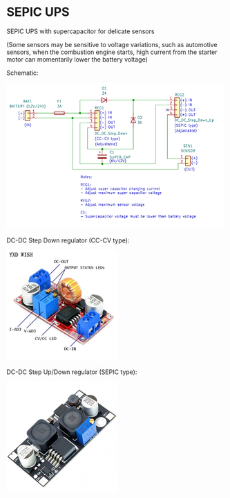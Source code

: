 # SEPIC UPS
SEPIC UPS with supercapacitor for delicate sensors

(Some sensors may be sensitive to voltage variations, such as automotive sensors, when the combustion engine starts, high current from the starter motor can momentarily lower the battery voltage)

Schematic:

![img](https://raw.githubusercontent.com/rtek1000/SEPIC_UPS/main/Schematic.png)

DC-DC Step Down regulator (CC-CV type):

<img src="https://raw.githubusercontent.com/rtek1000/SEPIC_UPS/main/DC-DC_Step_Down_CC_CV_1.jpg" width="256">

DC-DC Step Up/Down regulator (SEPIC type):

<img src="https://raw.githubusercontent.com/rtek1000/SEPIC_UPS/main/DC-DC_Step_Up_Down_SEPIC_1.jpg" width="256">
